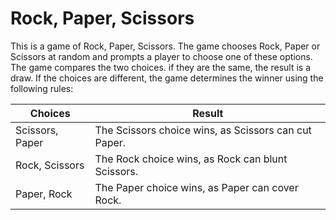 # Rock, Paper, Scissors

This is a game of Rock, Paper, Scissors.
The game chooses Rock, Paper or Scissors at random and prompts a player to choose one of these options.
The game compares the two choices. if they are the same, the result is a draw.
If the choices are different, the game determines the winner using the following rules:

Choices | Result
------- | ------
Scissors, Paper | The Scissors choice wins, as Scissors can cut Paper.
Rock, Scissors | The Rock choice wins, as Rock can blunt Scissors.
Paper, Rock | The Paper choice wins, as Paper can cover Rock.